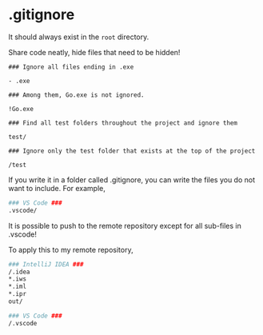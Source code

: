 # .gitignore

It should always exist in the `root` directory.

Share code neatly, hide files that need to be hidden!
```
### Ignore all files ending in .exe

- .exe

### Among them, Go.exe is not ignored.

!Go.exe

### Find all test folders throughout the project and ignore them

test/

### Ignore only the test folder that exists at the top of the project

/test
```

If you write it in a folder called .gitignore, you can write the files you do not want to include. For example,

```bash
### VS Code ###
.vscode/
```

It is possible to push to the remote repository except for all sub-files in .vscode!

To apply this to my remote repository,

```bash
### IntelliJ IDEA ###
/.idea
*.iws
*.iml
*.ipr
out/

### VS Code ###
/.vscode
```
